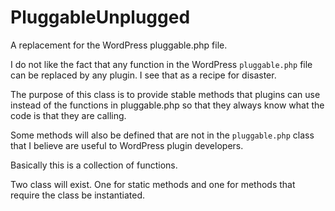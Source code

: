 PluggableUnplugged
==================

A replacement for the WordPress pluggable.php file.

I do not like the fact that any function in the WordPress `pluggable.php` file
can be replaced by any plugin. I see that as a recipe for disaster.

The purpose of this class is to provide stable methods that plugins can use
instead of the functions in pluggable.php so that they always know what the
code is that they are calling.

Some methods will also be defined that are not in the `pluggable.php` class
that I believe are useful to WordPress plugin developers.

Basically this is a collection of functions.

Two class will exist. One for static methods and one for methods that require
the class be instantiated.
